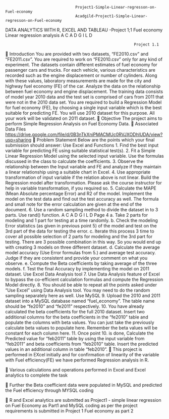                                   Project1-Simple-Linear-regresson-on-Fuel-economy
                                   Acadgild-Project1-Simple-Linear-regresson-on-Fuel-economy
DATA ANALYTICS WITH R, EXCEL AND TABLEAU -Project 1;1 Fuel economy Linear regression analysis A C A D G I L D

                                                             Project 1.1
	Introduction You are provided with two datasets, “FE2010.csv” and “FE2011.csv”. You are required to work on “FE2010.csv” only for any kind of experiment. The datasets contain different estimates of fuel economy for passenger cars and trucks. For each vehicle, various characteristics are recorded such as the engine displacement or number of cylinders. Along with these values, laboratory measurements are made for the city and highway fuel economy (FE) of the car. Analyze the data on the relationship between fuel economy and engine displacement. The training data consists of model year 2010 data and the test set is comprised of cars from 2011 that were not in the 2010 data set. You are required to build a Regression Model for fuel economy (FE), by choosing a single input variable which is the best suitable for predicting FE. You will use 2010 dataset for this purpose. All your work will be validated on 2011 dataset.
	Objective The project aims to perform Simple Regression Analysis on Fuel Economy Data.
	Associated Data Files https://drive.google.com/file/d/0B3nTkXniPMACMUc0RVJXODhlUDA/view?usp=sharing
	Problem Statement Below are the points which your final submission should answer: Use Excel and Functions 1. Find the best input variable for predicting FE using suitable statistical test(s). 2. Fit a Simple Linear Regression Model using the selected input variable. Use the formulas discussed in the class to calculate the coefficients. 3. Observe the relationship between the Input variable and FE and analyze if they maintain a linear relationship using a suitable chart in Excel. 4. Use appropriate transformation of input variable if the relation above is not linear. Build the Regression model after transformation. Please ask the course instructor for help in variable transformation, if you required so. 5. Calculate the MAPE (Mean Absolute percentage Error) and R2 of the model. Implement the model on the test data and find out the test accuracy as well. The formula and small note for the error calculation are given at the end of the document. 6. Use a random sampling method to divide the dataset in to 3 parts. Use rand() function. A C A D G I L D Page 4 a. Take 2 parts for modeling and 1 part for testing at a time randomly. b. Check the modeling Error statistics (as given in previous point 5) of the model and test on the 3rd part of the data for testing the error. c. Iterate this process 3 time to cover all possible selection of 2 parts for modeling and the 3rd part for testing. There are 3 possible combination in this way. So you would end up with creating 3 models on three different dataset. d. Calculate the average model accuracy (Use Error formulas from 5.) and average test accuracy. Judge if they are consistent and provide your comment on what you observe. e. Compute the Beta coefficients by taking average of the three models. f. Test the final Accuracy by implementing the model on 2011 dataset. Use Excel Data Analysis tool 7. Use Data Analysis feature of Excel to bypass the co-efficient calculation formulas and compute the Regression Model directly. 8. You should be able to repeat all the points asked under “Use Excel” using Data Analysis tool. You may need to do the random sampling separately here as well. Use MySQL 9. Upload the 2010 and 2011 dataset into a MySQL database named “fuel_economy”. The table name should be “fe2010” and “fe2011” respectively. 10. You have already calculated the beta coefficients for the full 2010 dataset. Insert two additional columns for the beta coefficients in the “fe2010” table and populate the columns with beta values. You can just take the previously calculate beta values to populate here. Remember the beta values will be constant for each column here. 11. Once point 10. is done, Calculate the Predicted value for “feb2011” table by using the input variable from “feb2011” and beta coefficients from “feb2010” table. Insert the predicted values in an additional column in table “feb2010”.
	This project is performed in EXcel initially and for confirmation of linearity of the variable with Fuel efficiency(FE) we have performed Regression analysis in R.

	Various calculations and operations performed in Excel and Excel analytics to complete the task

	Further the Beta coefficient data were populated in MySQL and predicted the Fuel efficiency through MYSQL coding

	R and Excel analytics are submitted as Project1 - simple linear regression on Fuel Economy as Part1 and MySQL coding as per the project requirements is submitted in Project 1 Fuel economy as part 2
